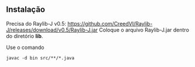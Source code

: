 ## Instalação
Precisa do Raylib-J v0.5: https://github.com/CreedVI/Raylib-J/releases/download/v0.5/Raylib-J.jar
Coloque o arquivo Raylib-J.jar dentro do diretório **lib**.

Use o comando 
```
javac -d bin src/**/*.java

```
